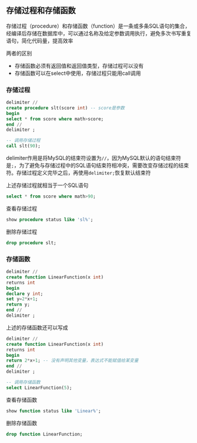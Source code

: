 ## 存储过程和存储函数

存储过程（procedure）和存储函数（function）是一条或多条SQL语句的集合，经编译后存储在数据库中，可以通过名称及给定参数调用执行，避免多次书写重复语句，简化代码量，提高效率

两者的区别

- 存储函数必须有返回值和返回值类型，存储过程可以没有
- 存储函数可以在select中使用，存储过程只能用call调用

### 存储过程

```sql
delimiter //
create procedure slt(score int) -- score是参数
begin
select * from score where math>score;
end //
delimiter ;

-- 调用存储过程
call slt(90);
```

delimiter作用是将MySQL的结束符设置为`//`，因为MySQL默认的语句结束符是`;`，为了避免与存储过程中的SQL语句结束符相冲突，需要改变存储过程的结束符。存储过程定义完毕之后，再使用`delimiter;`恢复默认结束符

上述存储过程就相当于一个SQL语句

```sql
select * from score where math>90;
```

查看存储过程

```sql
show procedure status like 'sl%';
```

删除存储过程

```sql
drop procedure slt;
```

### 存储函数

```sql
delimiter //
create function LinearFunction(x int)
returns int
begin 
declare y int;
set y=2*x+1;
return y;
end //
delimiter ;
```

上述的存储函数还可以写成

```sql
delimiter //
create function LinearFunction(x int)
returns int
begin 
return 2*x+1; -- 没有声明其他变量，表达式不能赋值给某变量
end //
delimiter ;

-- 调用存储函数
select LinearFunction(5);
```

查看存储函数

```sql
show function status like 'Linear%';
```

删除存储函数

```sql
drop function LinearFunction;
```

